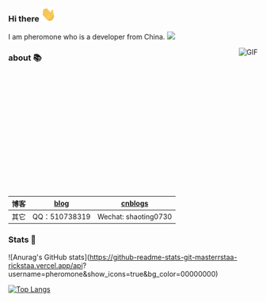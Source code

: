 ### Hi there <img src="https://raw.githubusercontent.com/ABSphreak/ABSphreak/master/gifs/Hi.gif" width="30px" height="30px"/>
I am pheromone who is a developer from China. ![](https://visitor-badge.glitch.me/badge?page_id=pheromone)

<img align="right" alt="GIF" src="https://media.giphy.com/media/SWoSkN6DxTszqIKEqv/giphy.gif" height="300" />


### about 📚  
| 博客 | [blog](https://zhoushaoting.com/ ) | [cnblogs](https://www.cnblogs.com/shaoting/) |
| -----| ---- | ---- |
| 其它 | QQ：510738319 | Wechat: shaoting0730 |

### Stats 🌱
      
![Anurag's GitHub stats](https://github-readme-stats-git-masterrstaa-rickstaa.vercel.app/api?
username=pheromone&show_icons=true&bg_color=00000000)
      
      
[![Top Langs](https://github-readme-stats.vercel.app/api/top-langs/?username=pheromone&layout=compact)](https://github.com/pheromone/github-readme-stats)
      
      



